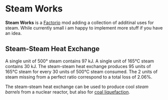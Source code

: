 # Steam Works
**Steam Works** is a [Factorio](https://factorio.com) mod adding a collection of additinal uses for steam.
While currently small i am happy to implement more stuff if you have an idea.

## Steam-Steam Heat Exchange
A single unit of 500° steam contains 97 kJ. A single unit of 165°C steam contains 30 kJ.
The steam-steam heat exchange produces 95 units of 165°C steam for every 30 units of 500°C steam consumed. The 2 units of steam missing from a perfect ratio correspond to a total loss of 2.06%.

The steam-steam heat exchange can be used to produce cool *steam barrels* from a nuclear reactor, but also for [coal liquefaction](https://wiki.factorio.com/index.php?title=Coal_liquefaction).
